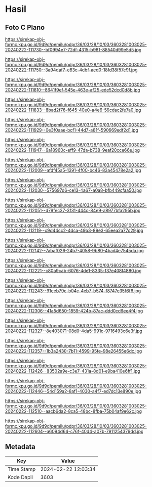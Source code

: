 # Hasil

## Foto C Plano

https://sirekap-obj-formc.kpu.go.id/9d9d/pemilu/pdpr/36/03/28/10/03/3603281003025-20240222-111730--bf0994e7-72df-4315-b981-88540d99e5d5.jpg

https://sirekap-obj-formc.kpu.go.id/9d9d/pemilu/pdpr/36/03/28/10/03/3603281003025-20240222-111750--3a94daf7-e83c-4dbf-aed0-18fd38f57c9f.jpg

https://sirekap-obj-formc.kpu.go.id/9d9d/pemilu/pdpr/36/03/28/10/03/3603281003025-20240222-111810--8641f9ef-545e-463e-af25-ede52dcd0d8b.jpg

https://sirekap-obj-formc.kpu.go.id/9d9d/pemilu/pdpr/36/03/28/10/03/3603281003025-20240222-111833--8bad2f76-f645-40e0-a4e6-59cdac2fe7a0.jpg

https://sirekap-obj-formc.kpu.go.id/9d9d/pemilu/pdpr/36/03/28/10/03/3603281003025-20240222-111929--0e3f0aae-bcf1-44d7-a81f-590969edf2d1.jpg

https://sirekap-obj-formc.kpu.go.id/9d9d/pemilu/pdpr/36/03/28/10/03/3603281003025-20240222-111947--6a18960c-eff9-47da-b738-9eaf20cce66e.jpg

https://sirekap-obj-formc.kpu.go.id/9d9d/pemilu/pdpr/36/03/28/10/03/3603281003025-20240222-112009--afdf45a5-1391-4f00-bc46-83a45478e2a2.jpg

https://sirekap-obj-formc.kpu.go.id/9d9d/pemilu/pdpr/36/03/28/10/03/3603281003025-20240222-112030--575697d6-ce13-4a67-a0a8-bfb449cfaa50.jpg

https://sirekap-obj-formc.kpu.go.id/9d9d/pemilu/pdpr/36/03/28/10/03/3603281003025-20240222-112051--d79fec37-3f31-444c-84e9-a8977bfa295b.jpg

https://sirekap-obj-formc.kpu.go.id/9d9d/pemilu/pdpr/36/03/28/10/03/3603281003025-20240222-112119--c9d44cc2-4dca-49b3-89e3-65eea2a77c29.jpg

https://sirekap-obj-formc.kpu.go.id/9d9d/pemilu/pdpr/36/03/28/10/03/3603281003025-20240222-112142--7abaf026-24b7-4058-9b80-4bad4e7545da.jpg

https://sirekap-obj-formc.kpu.go.id/9d9d/pemilu/pdpr/36/03/28/10/03/3603281003025-20240222-112221--c80a9cab-6076-4de1-8335-f37e408f4880.jpg

https://sirekap-obj-formc.kpu.go.id/9d9d/pemilu/pdpr/36/03/28/10/03/3603281003025-20240222-112243--91eeb79e-b04c-4eb7-b574-f8747e35f6f6.jpg

https://sirekap-obj-formc.kpu.go.id/9d9d/pemilu/pdpr/36/03/28/10/03/3603281003025-20240222-112306--41a5d650-1859-424b-87ac-ddd0cd6ee4f4.jpg

https://sirekap-obj-formc.kpu.go.id/9d9d/pemilu/pdpr/36/03/28/10/03/3603281003025-20240222-112327--8e403071-08d0-4da5-991c-9716493c6e3f.jpg

https://sirekap-obj-formc.kpu.go.id/9d9d/pemilu/pdpr/36/03/28/10/03/3603281003025-20240222-112357--1b3a2430-7b11-4599-95fe-98e26455e6dc.jpg

https://sirekap-obj-formc.kpu.go.id/9d9d/pemilu/pdpr/36/03/28/10/03/3603281003025-20240222-112426--83502a9e-c3e7-431a-8d01-e9ba410e6ff1.jpg

https://sirekap-obj-formc.kpu.go.id/9d9d/pemilu/pdpr/36/03/28/10/03/3603281003025-20240222-112446--54d159a2-8af1-4030-a4f7-ed7dc13e890e.jpg

https://sirekap-obj-formc.kpu.go.id/9d9d/pemilu/pdpr/36/03/28/10/03/3603281003025-20240222-112510--aacb6da2-8ca5-48bc-8fba-75b04af9e62c.jpg

https://sirekap-obj-formc.kpu.go.id/9d9d/pemilu/pdpr/36/03/28/10/03/3603281003025-20240222-112604--a6094d64-c76f-40d4-a07b-7911254379dd.jpg


## Metadata

| Key        | Value               |
| ---------- | ------------------- |
| Time Stamp | 2024-02-22 12:03:34 |
| Kode Dapil | 3603                |



